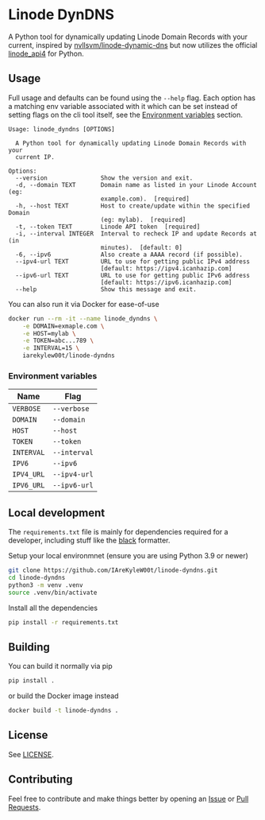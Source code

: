 # Linode DynDNS

A Python tool for dynamically updating Linode Domain Records with your current, inspired by [nvllsvm/linode-dynamic-dns](https://github.com/nvllsvm/linode-dynamic-dns) but now utilizes the official [linode_api4](https://github.com/linode/linode_api4-python) for Python.

## Usage

Full usage and defaults can be found using the `--help` flag. Each option has a matching env variable associated with it which can be set instead of setting flags on the cli tool itself, see the [Environment variables](#Environment-variables) section.

```
Usage: linode_dyndns [OPTIONS]

  A Python tool for dynamically updating Linode Domain Records with your
  current IP.

Options:
  --version               Show the version and exit.
  -d, --domain TEXT       Domain name as listed in your Linode Account (eg:
                          example.com).  [required]
  -h, --host TEXT         Host to create/update within the specified Domain
                          (eg: mylab).  [required]
  -t, --token TEXT        Linode API token  [required]
  -i, --interval INTEGER  Interval to recheck IP and update Records at (in
                          minutes).  [default: 0]
  -6, --ipv6              Also create a AAAA record (if possible).
  --ipv4-url TEXT         URL to use for getting public IPv4 address
                          [default: https://ipv4.icanhazip.com]
  --ipv6-url TEXT         URL to use for getting public IPv6 address
                          [default: https://ipv6.icanhazip.com]
  --help                  Show this message and exit.
```

You can also run it via Docker for ease-of-use

```sh
docker run --rm -it --name linode_dyndns \
    -e DOMAIN=exmaple.com \
    -e HOST=mylab \
    -e TOKEN=abc...789 \
    -e INTERVAL=15 \
    iarekylew00t/linode-dyndns
```

### Environment variables

| Name       | Flag         |
| ---------- | ------------ |
| `VERBOSE`  | `--verbose`  |
| `DOMAIN`   | `--domain`   |
| `HOST`     | `--host`     |
| `TOKEN`    | `--token`    |
| `INTERVAL` | `--interval` |
| `IPV6`     | `--ipv6`     |
| `IPV4_URL` | `--ipv4-url` |
| `IPV6_URL` | `--ipv6-url` |

## Local development

The `requirements.txt` file is mainly for dependencies required for a developer, including stuff like the [black](https://github.com/psf/black) formatter.

Setup your local environmnet (ensure you are using Python 3.9 or newer)

```sh
git clone https://github.com/IAreKyleW00t/linode-dyndns.git
cd linode-dyndns
python3 -m venv .venv
source .venv/bin/activate
```

Install all the dependencies

```sh
pip install -r requirements.txt
```

## Building

You can build it normally via pip

```sh
pip install .
```

or build the Docker image instead

```sh
docker build -t linode-dyndns .
```

## License

See [LICENSE](https://github.com/IAreKyleW00t/linode-dyndns/LICENSE).

## Contributing

Feel free to contribute and make things better by opening an [Issue](https://github.com/IAreKyleW00t/linode-dyndns/issues) or [Pull Requests](https://github.com/IAreKyleW00t/linode-dyndns/pulls).
